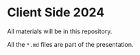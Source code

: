 # Client Side 2024

All materials will be in this repository.

All the `*.md` files are part of the presentation.
